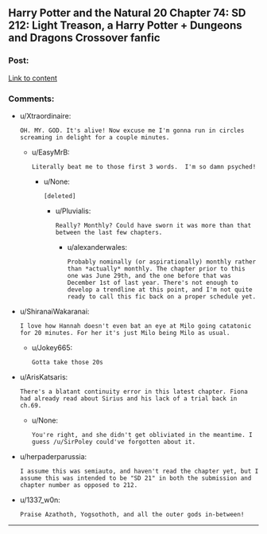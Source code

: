 ## Harry Potter and the Natural 20 Chapter 74: SD 212: Light Treason, a Harry Potter + Dungeons and Dragons Crossover fanfic

### Post:

[Link to content](https://www.fanfiction.net/s/8096183/74/Harry-Potter-and-the-Natural-20)

### Comments:

- u/Xtraordinaire:
  ```
  OH. MY. GOD. It's alive! Now excuse me I'm gonna run in circles screaming in delight for a couple minutes.
  ```

  - u/EasyMrB:
    ```
    Literally beat me to those first 3 words.  I'm so damn psyched!
    ```

    - u/None:
      ```
      [deleted]
      ```

      - u/Pluvialis:
        ```
        Really? Monthly? Could have sworn it was more than that between the last few chapters.
        ```

        - u/alexanderwales:
          ```
          Probably nominally (or aspirationally) monthly rather than *actually* monthly. The chapter prior to this one was June 29th, and the one before that was December 1st of last year. There's not enough to develop a trendline at this point, and I'm not quite ready to call this fic back on a proper schedule yet.
          ```

- u/ShiranaiWakaranai:
  ```
  I love how Hannah doesn't even bat an eye at Milo going catatonic for 20 minutes. For her it's just Milo being Milo as usual.
  ```

  - u/Jokey665:
    ```
    Gotta take those 20s
    ```

- u/ArisKatsaris:
  ```
  There's a blatant continuity error in this latest chapter. Fiona had already read about Sirius and his lack of a trial back in ch.69.
  ```

  - u/None:
    ```
    You're right, and she didn't get obliviated in the meantime. I guess /u/SirPoley could've forgotten about it.
    ```

- u/herpaderparussia:
  ```
  I assume this was semiauto, and haven't read the chapter yet, but I assume this was intended to be "SD 21" in both the submission and chapter number as opposed to 212.
  ```

- u/1337_w0n:
  ```
  Praise Azathoth, Yogsothoth, and all the outer gods in-between!
  ```

---

